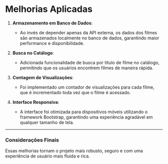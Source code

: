 # Melhorias Aplicadas

1. **Armazenamento em Banco de Dados**:
   - Ao invés de depender apenas da API externa, os dados dos filmes são armazenados localmente no banco de dados, garantindo maior performance e disponibilidade.

2. **Busca no Catálogo**:
   - Adicionada funcionalidade de busca por título de filme no catálogo, permitindo que os usuários encontrem filmes de maneira rápida.

3. **Contagem de Visualizações**:
   - Foi implementado um contador de visualizações para cada filme, que é incrementado toda vez que o filme é acessado.

4. **Interface Responsiva**:
   - A interface foi otimizada para dispositivos móveis utilizando o framework Bootstrap, garantindo uma experiência agradável em qualquer tamanho de tela.

---

### Considerações Finais
Essas melhorias tornam o projeto mais robusto, seguro e com uma experiência de usuário mais fluida e rica.
